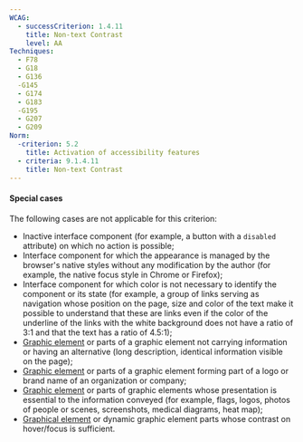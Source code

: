 ```yaml
---
WCAG:
  - successCriterion: 1.4.11
    title: Non-text Contrast
    level: AA
Techniques:
  - F78
  - G18
  - G136
  -G145
  - G174
  - G183
  -G195
  - G207
  - G209
Norm:
  -criterion: 5.2
    title: Activation of accessibility features
  - criteria: 9.1.4.11
    title: Non-text Contrast
---
```


#### Special cases

The following cases are not applicable for this criterion:

- Inactive interface component (for example, a button with a `disabled` attribute) on which no action is possible;
- Interface component for which the appearance is managed by the browser's native styles without any modification by the author (for example, the native focus style in Chrome or Firefox);
- Interface component for which color is not necessary to identify the component or its state (for example, a group of links serving as navigation whose position on the page, size and color of the text make it possible to understand that these are links even if the color of the underline of the links with the white background does not have a ratio of 3:1 and that the text has a ratio of 4.5:1);
- [Graphic element](#graphic-element) or parts of a graphic element not carrying information or having an alternative (long description, identical information visible on the page);
- [Graphic element](#graphic-element) or parts of a graphic element forming part of a logo or brand name of an organization or company;
- [Graphic element](#graphic-element) or parts of graphic elements whose presentation is essential to the information conveyed (for example, flags, logos, photos of people or scenes, screenshots, medical diagrams, heat map);
- [Graphical element](#graphic-element) or dynamic graphic element parts whose contrast on hover/focus is sufficient.
